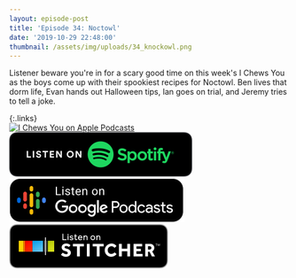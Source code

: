 ```yaml
---
layout: episode-post
title: 'Episode 34: Noctowl'
date: '2019-10-29 22:48:00'
thumbnail: /assets/img/uploads/34_knockowl.png
---
```

Listener beware you're in for a scary good time on this week's I Chews You as the boys come up with their spookiest recipes for Noctowl. Ben lives that dorm life, Evan hands out Halloween tips, Ian goes on trial, and Jeremy tries to tell a joke.

{:.links}  
[![I Chews You on Apple Podcasts](https://linkmaker.itunes.apple.com/en-us/badge-lrg.svg?releaseDate=2019-04-16T00:00:00Z&kind=podcast&bubble=podcasts)](https://podcasts.apple.com/us/podcast/34-noctowl/id1455409177?i=1000455387418)  [![I Chews You on Spotify](/assets/img/uploads/spotify-badge-button.svg)](https://open.spotify.com/episode/7Fiyea9O7uCLP3MwlytPmb)  [![I Chews You on Google Podcasts](/assets/img/uploads/google-podcasts-badge-button.svg)](https://podcasts.google.com/?feed=aHR0cHM6Ly9pY2hld3N5b3UubGlic3luLmNvbS9yc3M&episode=ZDJmNGNkMTA2ZjZmNDU2MmI2ZmFhMmI4ZWQzM2JkOTQ&ved=0CBwQzsICahcKEwjYxKC5-sLnAhUAAAAAHQAAAAAQAQ)  [![I Chews You on Stitcher](/assets/img/uploads/stitcher-badge-button.svg)](https://www.stitcher.com/s?eid=64914959)
